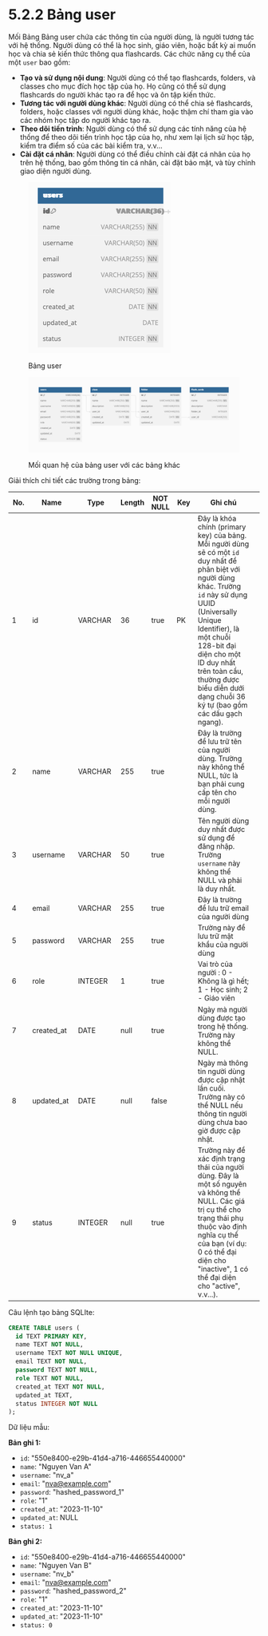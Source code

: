 # 5.2.2 Bảng user

Mối Bảng Bảng user chứa các thông tin của người dùng, là người tương tác với hệ thống. Người dùng có thể là học sinh, giáo viên, hoặc bất kỳ ai muốn học và chia sẻ kiến thức thông qua flashcards. Các chức năng cụ thể của một `user` bao gồm:

* **Tạo và sử dụng nội dung**: Người dùng có thể tạo flashcards, folders, và classes cho mục đích học tập của họ. Họ cũng có thể sử dụng flashcards do người khác tạo ra để học và ôn tập kiến thức.
* **Tương tác với người dùng khác**: Người dùng có thể chia sẻ flashcards, folders, hoặc classes với người dùng khác, hoặc thậm chí tham gia vào các nhóm học tập do người khác tạo ra.
* **Theo dõi tiến trình**: Người dùng có thể sử dụng các tính năng của hệ thống để theo dõi tiến trình học tập của họ, như xem lại lịch sử học tập, kiểm tra điểm số của các bài kiểm tra, v.v...
* **Cài đặt cá nhân**: Người dùng có thể điều chỉnh cài đặt cá nhân của họ trên hệ thống, bao gồm thông tin cá nhân, cài đặt bảo mật, và tùy chỉnh giao diện người dùng.

<figure><img src="../../.gitbook/assets/image.png" alt=""><figcaption><p>Bảng user</p></figcaption></figure>

<figure><img src="../../.gitbook/assets/users (2).png" alt=""><figcaption><p> Mối quan hệ của bảng user với các bảng khác </p></figcaption></figure>

Giải thích chi tiết các trường trong bảng:

<table><thead><tr><th width="77" data-type="number">No.</th><th width="136">Name</th><th width="131">Type</th><th data-type="number">Length</th><th data-type="checkbox">NOT NULL</th><th width="63">Key</th><th width="418">Ghi chú</th><th></th></tr></thead><tbody><tr><td>1</td><td>id</td><td>VARCHAR</td><td>36</td><td>true</td><td>PK</td><td>Đây là khóa chính (primary key) của bảng. Mỗi người dùng sẽ có một <code>id</code> duy nhất để phân biệt với người dùng khác. Trường <code>id</code> này sử dụng UUID (Universally Unique Identifier), là một chuỗi 128-bit đại diện cho một ID duy nhất trên toàn cầu, thường được biểu diễn dưới dạng chuỗi 36 ký tự (bao gồm các dấu gạch ngang).</td><td></td></tr><tr><td>2</td><td>name</td><td>VARCHAR</td><td>255</td><td>true</td><td></td><td>Đây là trường để lưu trữ tên của người dùng. Trường này không thể NULL, tức là bạn phải cung cấp tên cho mỗi người dùng.</td><td></td></tr><tr><td>3</td><td>username</td><td>VARCHAR</td><td>50</td><td>true</td><td></td><td>Tên người dùng duy nhất được sử dụng để đăng nhập. Trường <code>username</code> này không thể NULL và phải là duy nhất.</td><td></td></tr><tr><td>4</td><td>email</td><td>VARCHAR</td><td>255</td><td>true</td><td></td><td>Đây là trường để lưu trữ email của người dùng</td><td></td></tr><tr><td>5</td><td>password</td><td>VARCHAR</td><td>255</td><td>true</td><td></td><td>Trường này để lưu trữ mật khẩu của người dùng</td><td></td></tr><tr><td>6</td><td>role</td><td>INTEGER</td><td>1</td><td>true</td><td></td><td>Vai trò của người : 0 - Không là gì hết; 1 - Học sinh; 2 - Giáo viên</td><td></td></tr><tr><td>7</td><td>created_at</td><td>DATE</td><td>null</td><td>true</td><td></td><td>Ngày mà người dùng được tạo trong hệ thống. Trường này không thể NULL.</td><td></td></tr><tr><td>8</td><td>updated_at</td><td>DATE</td><td>null</td><td>false</td><td></td><td>Ngày mà thông tin người dùng được cập nhật lần cuối. Trường này có thể NULL nếu thông tin người dùng chưa bao giờ được cập nhật.</td><td></td></tr><tr><td>9</td><td>status</td><td>INTEGER</td><td>null</td><td>true</td><td></td><td>Trường này để xác định trạng thái của người dùng. Đây là một số nguyên và không thể NULL. Các giá trị cụ thể cho trạng thái phụ thuộc vào định nghĩa cụ thể của bạn (ví dụ: 0 có thể đại diện cho "inactive", 1 có thể đại diện cho "active", v.v...).</td><td></td></tr></tbody></table>



Câu lệnh tạo bảng SQLIte:&#x20;

```sql
CREATE TABLE users (
  id TEXT PRIMARY KEY,
  name TEXT NOT NULL,
  username TEXT NOT NULL UNIQUE,
  email TEXT NOT NULL,
  password TEXT NOT NULL,
  role TEXT NOT NULL,
  created_at TEXT NOT NULL,
  updated_at TEXT,
  status INTEGER NOT NULL
);
```

Dữ liệu mẫu:&#x20;

**Bản ghi 1:**

* `id`: "550e8400-e29b-41d4-a716-446655440000"
* `name`: "Nguyen Van A"
* `username`: "nv\_a"
* `email`: "[nva@example.com](mailto:nva@example.com)"
* `password`: "hashed\_password\_1"
* `role`: "1"
* `created_at`: "2023-11-10"
* `updated_at`: NULL
* `status: 1`

**Bản ghi 2:**

* `id`: "550e8400-e29b-41d4-a716-446655440000"
* `name`: "Nguyen Van B"
* `username`: "nv\_b"
* `email`: "[nva@example.com](mailto:nva@example.com)"
* `password`: "hashed\_password\_2"
* `role`: "1"
* `created_at`: "2023-11-10"
* `updated_at`: "2023-11-10"
* `status: 0`

